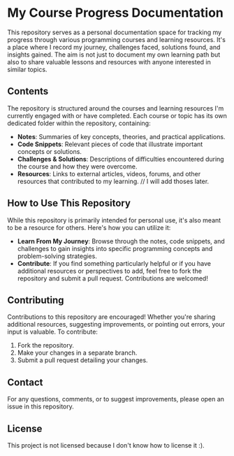 # My Course Progress Documentation

This repository serves as a personal documentation space for tracking my progress through various programming courses and learning resources. It's a place where I record my journey, challenges faced, solutions found, and insights gained. The aim is not just to document my own learning path but also to share valuable lessons and resources with anyone interested in similar topics.

## Contents

The repository is structured around the courses and learning resources I'm currently engaged with or have completed. Each course or topic has its own dedicated folder within the repository, containing:

- **Notes**: Summaries of key concepts, theories, and practical applications.
- **Code Snippets**: Relevant pieces of code that illustrate important concepts or solutions.
- **Challenges & Solutions**: Descriptions of difficulties encountered during the course and how they were overcome.
- **Resources**: Links to external articles, videos, forums, and other resources that contributed to my learning. // I will add thoses later.

## How to Use This Repository

While this repository is primarily intended for personal use, it's also meant to be a resource for others. Here's how you can utilize it:

- **Learn From My Journey**: Browse through the notes, code snippets, and challenges to gain insights into specific programming concepts and problem-solving strategies.
- **Contribute**: If you find something particularly helpful or if you have additional resources or perspectives to add, feel free to fork the repository and submit a pull request. Contributions are welcomed!

## Contributing

Contributions to this repository are encouraged! Whether you're sharing additional resources, suggesting improvements, or pointing out errors, your input is valuable. To contribute:

1. Fork the repository.
2. Make your changes in a separate branch.
3. Submit a pull request detailing your changes.

## Contact

For any questions, comments, or to suggest improvements, please open an issue in this repository.

## License

This project is not licensed because I don't know how to license it :).
